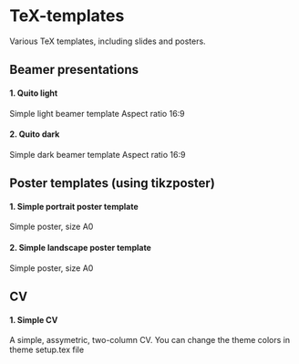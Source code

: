 # TeX-templates
Various TeX templates, including slides and posters.

## Beamer presentations
#### 1. Quito light

Simple light beamer template
Aspect ratio 16:9

#### 2. Quito dark

Simple dark beamer template
Aspect ratio 16:9

## Poster templates (using tikzposter)

#### 1. Simple portrait poster template

Simple poster, size A0

#### 2. Simple landscape poster template

Simple poster, size A0

## CV

#### 1. Simple CV
A simple, assymetric, two-column CV. You can change the theme colors in theme
setup.tex file

